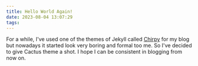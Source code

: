 ```yaml
---
title: Hello World Again!
date: 2023-08-04 13:07:29
tags:
---
```


For a while, I've used one of the themes of Jekyll called [Chirpy](https://github.com/cotes2020/jekyll-theme-chirpy#readme) for my blog but nowadays it started look very boring and formal too me. So I've decided to give Cactus theme a shot. I hope I can be consistent in blogging from now on.